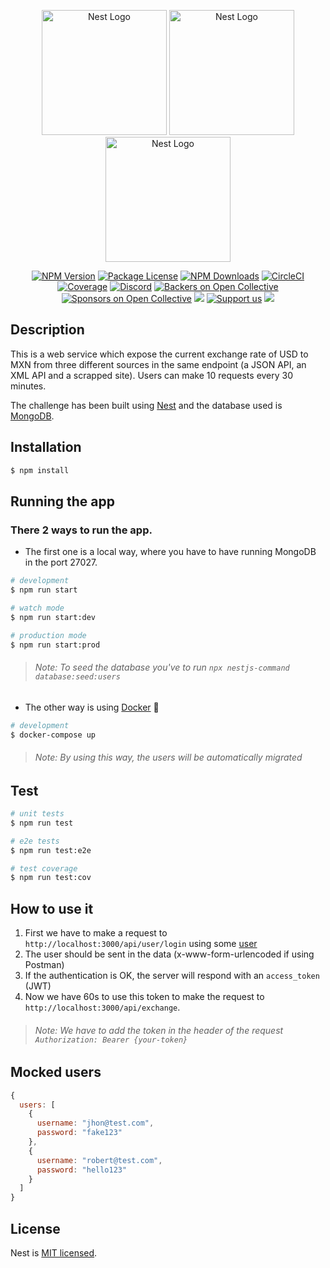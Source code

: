 <p align="center">
  <a href="http://nestjs.com/" target="blank"><img src="https://www.josebernalte.com/wp-content/uploads/2018/02/mongoDB.png" width="200" alt="Nest Logo" /></a>
  <a href="http://nestjs.com/" target="blank"><img src="https://nestjs.com/img/logo_text.svg" width="200" alt="Nest Logo" /></a>
  <a href="http://nestjs.com/" target="blank"><img src="https://miro.medium.com/max/2404/1*JUOITpaBdlrMP9D__-K5Fw.png" width="200" alt="Nest Logo" /></a>
</p>


[circleci-image]: https://img.shields.io/circleci/build/github/nestjs/nest/master?token=abc123def456
[circleci-url]: https://circleci.com/gh/nestjs/nest

<p align="center">
<a href="https://www.npmjs.com/~nestjscore" target="_blank"><img src="https://img.shields.io/npm/v/@nestjs/core.svg" alt="NPM Version" /></a>
<a href="https://www.npmjs.com/~nestjscore" target="_blank"><img src="https://img.shields.io/npm/l/@nestjs/core.svg" alt="Package License" /></a>
<a href="https://www.npmjs.com/~nestjscore" target="_blank"><img src="https://img.shields.io/npm/dm/@nestjs/common.svg" alt="NPM Downloads" /></a>
<a href="https://circleci.com/gh/nestjs/nest" target="_blank"><img src="https://img.shields.io/circleci/build/github/nestjs/nest/master" alt="CircleCI" /></a>
<a href="https://coveralls.io/github/nestjs/nest?branch=master" target="_blank"><img src="https://coveralls.io/repos/github/nestjs/nest/badge.svg?branch=master#9" alt="Coverage" /></a>
<a href="https://discord.gg/G7Qnnhy" target="_blank"><img src="https://img.shields.io/badge/discord-online-brightgreen.svg" alt="Discord"/></a>
<a href="https://opencollective.com/nest#backer" target="_blank"><img src="https://opencollective.com/nest/backers/badge.svg" alt="Backers on Open Collective" /></a>
<a href="https://opencollective.com/nest#sponsor" target="_blank"><img src="https://opencollective.com/nest/sponsors/badge.svg" alt="Sponsors on Open Collective" /></a>
  <a href="https://paypal.me/kamilmysliwiec" target="_blank"><img src="https://img.shields.io/badge/Donate-PayPal-ff3f59.svg"/></a>
    <a href="https://opencollective.com/nest#sponsor"  target="_blank"><img src="https://img.shields.io/badge/Support%20us-Open%20Collective-41B883.svg" alt="Support us"></a>
  <a href="https://twitter.com/nestframework" target="_blank"><img src="https://img.shields.io/twitter/follow/nestframework.svg?style=social&label=Follow"></a>
</p>
  <!--[![Backers on Open Collective](https://opencollective.com/nest/backers/badge.svg)](https://opencollective.com/nest#backer)
  [![Sponsors on Open Collective](https://opencollective.com/nest/sponsors/badge.svg)](https://opencollective.com/nest#sponsor)-->

## Description

This is a web service which expose the current exchange rate of USD to MXN from three
different sources in the same endpoint (a JSON API, an XML API and a scrapped site). Users can make 10 requests every 30 minutes.

The challenge has been built using [Nest](https://github.com/nestjs/nest) and the database used is [MongoDB](https://www.mongodb.com/).

## Installation

```bash
$ npm install
```

## Running the app
### There 2 ways to run the app.

- The first one is a local way, where you have to have running MongoDB in the port 27027.

```bash
# development
$ npm run start

# watch mode
$ npm run start:dev

# production mode
$ npm run start:prod
```

> ###### Note: To seed the database you've to run `npx nestjs-command database:seed:users`

- The other way is using [Docker](https://www.docker.com/) 🐳

```bash
# development
$ docker-compose up
```

> ###### Note: By using this way, the users will be automatically migrated

## Test

```bash
# unit tests
$ npm run test

# e2e tests
$ npm run test:e2e

# test coverage
$ npm run test:cov
```

## How to use it

1. First we have to make a request to `http://localhost:3000/api/user/login` using some [user](#users)
2. The user should be sent in the data (x-www-form-urlencoded if using Postman)
3. If the authentication is OK, the server will respond with an `access_token` (JWT)
4. Now we have 60s to use this token to make the request to `http://localhost:3000/api/exchange`.
   
> ###### Note: We have to add the token in the header of the request `Authorization: Bearer {your-token}` 

## <a id="users"></a> Mocked users

```js
{
  users: [
    {
      username: "jhon@test.com",
      password: "fake123"
    },
    {
      username: "robert@test.com",
      password: "hello123"
    }
  ]
}
```

## License

Nest is [MIT licensed](LICENSE).
